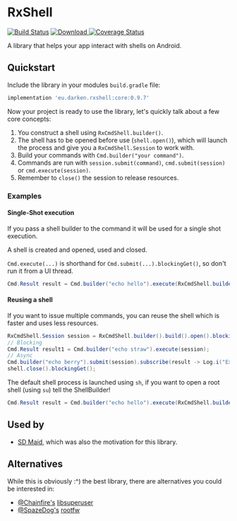 # RxShell
[ ![Build Status](https://travis-ci.org/d4rken/RxShell.svg?branch=master)](https://travis-ci.org/d4rken/RxShell)
[ ![Download](https://api.bintray.com/packages/darken/maven/rxshell/images/download.svg) ](https://bintray.com/darken/maven/rxshell/_latestVersion)
[![Coverage Status](https://coveralls.io/repos/github/d4rken/RxShell/badge.svg?branch=pr-coveralls)](https://coveralls.io/github/d4rken/RxShell?branch=pr-coveralls)

A library that helps your app interact with shells on Android.

## Quickstart
Include the library in your modules `build.gradle` file:
```groovy
implementation 'eu.darken.rxshell:core:0.9.7'
```

Now your project is ready to use the library, let's quickly talk about a few core concepts:

1. You construct a shell using `RxCmdShell.builder()`.
2. The shell has to be opened before use (`shell.open()`), which will launch the process and give you a `RxCmdShell.Session` to work with.
3. Build your commands with `Cmd.builder("your command")`.
4. Commands are run with `session.submit(command)`, `cmd.submit(session)` or `cmd.execute(session)`.
5. Remember to `close()` the session to release resources.

### Examples
#### Single-Shot execution
If you pass a shell builder to the command it will be used for a single shot execution.

A shell is created and opened, used and closed.

`Cmd.execute(...)` is shorthand for `Cmd.submit(...).blockingGet()`, so don't run it from a UI thread.

```java
Cmd.Result result = Cmd.builder("echo hello").execute(RxCmdShell.builder());
```

#### Reusing a shell
If you want to issue multiple commands, you can reuse the shell which is faster and uses less resources.

```java
RxCmdShell.Session session = RxCmdShell.builder().build().open().blockingGet();
// Blocking
Cmd.Result result1 = Cmd.builder("echo straw").execute(session);
// Async
Cmd.builder("echo berry").submit(session).subscribe(result -> Log.i("ExitCode: " + result.getExitCode()));
shell.close().blockingGet();
```

The default shell process is launched using `sh`, if you want to open a root shell (using `su`) tell the ShellBuilder!
```java
Cmd.Result result = Cmd.builder("echo hello").execute(RxCmdShell.builder().root(true));
```

## Used by
* [SD Maid](https://github.com/d4rken/sdmaid-public), which was also the motivation for this library.

## Alternatives
While this is obviously :^) the best library, there are alternatives you could be interested in:

* [@Chainfire's](https://twitter.com/ChainfireXDA) [libsuperuser](https://github.com/Chainfire/libsuperuser)
* [@SpazeDog's](https://github.com/SpazeDog) [rootfw](https://github.com/SpazeDog/rootfw)
